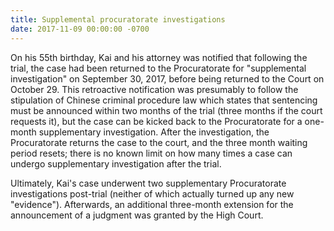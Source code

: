 ```yaml
---
title: Supplemental procuratorate investigations
date: 2017-11-09 00:00:00 -0700
---
```



On his 55th birthday, Kai and his attorney was notified that following the trial, the case had been returned to the Procuratorate for "supplemental investigation" on September 30, 2017, before being returned to the Court on October 29. This retroactive notification was presumably to follow the stipulation of Chinese criminal procedure law which states that sentencing must be announced within two months of the trial (three months if the court requests it), but the case can be kicked back to the Procuratorate for a one-month supplementary investigation. After the investigation, the Procuratorate returns the case to the court, and the three month waiting period resets; there is no known limit on how many times a case can undergo supplementary investigation after the trial.

Ultimately, Kai's case underwent two supplementary Procuratorate investigations post-trial (neither of which actually turned up any new "evidence"). Afterwards, an additional three-month extension for the announcement of a judgment was granted by the High Court.



